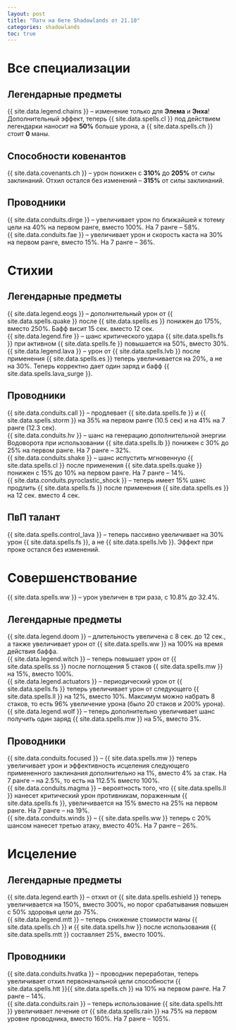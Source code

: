 ```yaml
---    
layout: post    
title: "Патч на бете Shadowlands от 21.10"    
categories: shadowlands     
toc: true
---    
```

# Все специализации

## Легендарные предметы

{{ site.data.legend.chains }} – изменение только для **Элема** и **Энха**! Дополнительный эффект, теперь {{ site.data.spells.cl }} под действием легендарки наносит на **50%** больше урона, а 
{{ site.data.spells.ch }} стоит **0** маны.

<!--more-->

## Способности ковенантов

{{ site.data.covenants.ch }} – урон понижен с **310%** до **205%** от силы заклинаний. Отхил остался без изменений – **315%** от силы заклинаний.  

## Проводники

{{ site.data.conduits.dirge }} – увеличивает урон по ближайшей к тотему цели на 40% на первом ранге, вместо 100%. На 7 ранге – 58%.  
{{ site.data.conduits.fae }} – увеличивает урон и скорость каста на 30% на первом ранге, вместо 15%. На 7 ранге – 36%.  

# Стихии

## Легендарные предметы
{{ site.data.legend.eogs }} – дополнительный урон от {{ site.data.spells.quake }} после {{ site.data.spells.es }} понижен до 175%, вместо 250%. Бафф висит 15 сек. вместо 12 сек.  
{{ site.data.legend.fire }} – шанс критического удара {{ site.data.spells.fs }} при активном {{ site.data.spells.fe }} повышается на 50%, вместо 30%.  
{{ site.data.legend.lava }} – урон от {{ site.data.spells.lvb }} после применения {{ site.data.spells.es }} теперь увеличивается на 20%, а не на 30%. Теперь корректно дает один заряд и бафф {{ site.data.spells.lava_surge }}.  

## Проводники
{{ site.data.conduits.call }} – продлевает {{ site.data.spells.fe }} и {{ site.data.spells.storm }} на 35% на первом ранге (10.5 сек) и на 41% на 7 ранге (12.3 сек).  
{{ site.data.conduits.hv }} – шанс на генерацию дополнительной энергии Водоворота при использовании {{ site.data.spells.lb }} понижен с 30% до 25% на первом ранге. На 7 ранге – 32%.  
{{ site.data.conduits.shake }} – шанс испустить мгновенную {{ site.data.spells.cl }} после применения {{ site.data.spells.quake }} понижен с 15% до 10% на первом ранге. На 7 ранге – 14%.  
{{ site.data.conduits.pyroclastic_shock }} – теперь имеет 15% шанс продлить {{ site.data.spells.fs }} после применения {{ site.data.spells.es }} на 12 сек. вместо 4 сек.  

## ПвП талант
{{ site.data.spells.control_lava }} – теперь пассивно увеличивает на 30% урон {{ site.data.spells.fs }}, а не {{ site.data.spells.lvb }}. Эффект при проке остался без изменений.  

# Совершенствование
{{ site.data.spells.ww }} – урон увеличен в три раза, с 10.8% до 32.4%.  

## Легендарные предметы
{{ site.data.legend.doom }} – длительность увеличена с 8 сек. до 12 сек., а также увеличивает урон от {{ site.data.spells.ww }} на 100% на время действия баффа.  
{{ site.data.legend.witch }} – теперь повышает урон от {{ site.data.spells.ss }} после поглощения 5 стаков {{ site.data.spells.mw }} на 15%, вместо 100%.  
{{ site.data.legend.actuators }} – периодический урон от {{ site.data.spells.fs }} теперь увеличивает урон от следующего {{ site.data.spells.ll }} на 12%, вместо 10%. Максимум можно набрать 8 стаков, то есть 96% увеличение урона (было 20 стаков и 200% урона).  
{{ site.data.legend.wolf }} – теперь дополнительно увеличивает шанс получить один заряд {{ site.data.spells.mw }} на 5%, вместо 3%.  

## Проводники
{{ site.data.conduits.focused }} – {{ site.data.spells.mw }} теперь увеличивает урон и эффективность исцеления следующего примененного заклинания дополнительно на 1%, вместо 4% за стак. На 7 ранге – на 2.5%, то есть на 112.5% вместо 100%.  
{{ site.data.conduits.magma }} – вероятность того, что {{ site.data.spells.ll }} нанесет критический урон противникам, пораженным {{ site.data.spells.fs }}, увеличивается на 15% вместо на 25% на первом ранге. На 7 ранге – на 19%.  
{{ site.data.conduits.winds }} – {{ site.data.spells.ww }} теперь с 20% шансом нанесет третью атаку, вместо 40%. На 7 ранге – 26%.  

# Исцеление

## Легендарные предметы
{{ site.data.legend.earth }} – отхил от {{ site.data.spells.eshield }} теперь увеличивается на 150%, вместо 300%, но порог срабатывания повышен с 50% здоровья цели до 75%.  
{{ site.data.legend.mtt }} – теперь снижение стоимости маны {{ site.data.spells.ch }} и {{ site.data.spells.hw }} после использования {{ site.data.spells.mtt }} составляет 25%, вместо 100%.  

## Проводники
{{ site.data.conduits.hvatka }} – проводник переработан, теперь увеличивает отхил первоначальной цели способности {{ site.data.spells.htt }}{{ site.data.spells.ch }} на 10% на первом ранге. На 7 ранге – 14%.  
{{ site.data.conduits.rain }} –  теперь использование {{ site.data.spells.htt }} увеличивает лечение от {{ site.data.spells.rain }} на 75% на первом уровне проводника, вместо 160%. На 7 ранге – 105%.  
